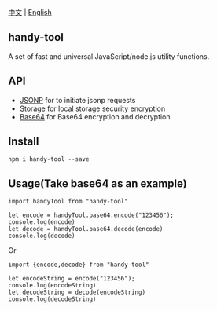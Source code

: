 [中文](./README_zh.md) | [English](./README.md)

## handy-tool 

A set of fast and universal JavaScript/node.js utility functions.

## API

* [JSONP](./doc/jsonp/en.md) for to initiate jsonp requests
* [Storage](./doc/storage/en.md) for local storage security encryption
* [Base64](./doc/base64/en.md) for Base64 encryption and decryption


## Install
```shell script
npm i handy-tool --save
``` 


## Usage(Take base64 as an example)

```shell script
import handyTool from "handy-tool"

let encode = handyTool.base64.encode("123456");
console.log(encode)
let decode = handyTool.base64.decode(encode)
console.log(decode)
``` 
Or
```shell script
import {encode,decode} from "handy-tool"

let encodeString = encode("123456");
console.log(encodeString)
let decodeString = decode(encodeString)
console.log(decodeString)
```

